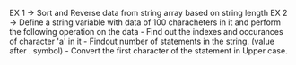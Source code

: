 EX 1 -> Sort and Reverse data from string array based on string length
EX 2 -> Define a string variable with data of 100 characheters in it and perform the following operation on the data
      - Find out the indexes and occurances of character 'a' in it
      - Findout number of statements in the string. (value after . symbol) 
      - Convert the first character of the statement in Upper case.